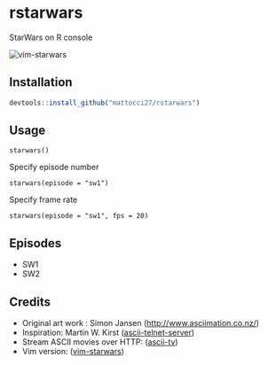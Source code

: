 
# rstarwars

StarWars on R console

![vim-starwars](https://raw.githubusercontent.com/mattn/vim-starwars/master/screenshot.gif)

## Installation

``` r
devtools::install_github("mattocci27/rstarwars")
```

## Usage

    starwars()

Specify episode number

    starwars(episode = "sw1")

Specify frame rate

    starwars(episode = "sw1", fps = 20)

## Episodes

-   SW1
-   SW2

## Credits

-   Original art work : Simon Jansen (<http://www.asciimation.co.nz/>)
-   Inspiration: Martin W. Kirst
    ([ascii-telnet-server](https://github.com/nitram509/ascii-telnet-server))
-   Stream ASCII movies over HTTP:
    ([ascii-tv](https://github.com/martinraison/ascii-tv))
-   Vim version: ([vim-starwars](https://github.com/mattn/vim-starwars))
